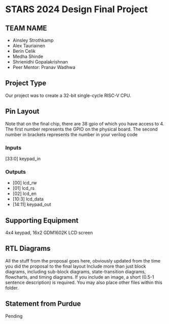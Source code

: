 # STARS 2024 Design Final Project

## TEAM NAME
* Ainsley Strothkamp
* Alex Tauriainen
* Berin Celik
* Medha Shinde
* Shrienidhi Gopalakrishnan
* Peer Mentor: Pranav Wadhwa

## Project Type
Our project was to create a 32-bit single-cycle RISC-V CPU.

## Pin Layout
Note that on the final chip, there are 38 gpio of which you have access to 4.
The first number represents the GPIO on the physical board. The second number
in brackets represents the number in your verilog code

### Inputs
[33:0] keypad_in

### Outputs
* [00] lcd_rw
* [01] lcd_rs
* [02] lcd_en
* [10:3] lcd_data
* [14:11] keypad_out


## Supporting Equipment
4x4 keypad, 16x2 GDM1602K LCD screen

## RTL Diagrams
All the stuff from the proposal goes here, obviously updated from the time you did the proposal to the final layout
Include more than just block diagrams, including sub-block diagrams, state-transition diagrams, flowcharts, and timing diagrams.  If you include an image, a short (0.5-1 sentence description) is required.
You may also place other files within this folder.

## Statement from Purdue
Pending

